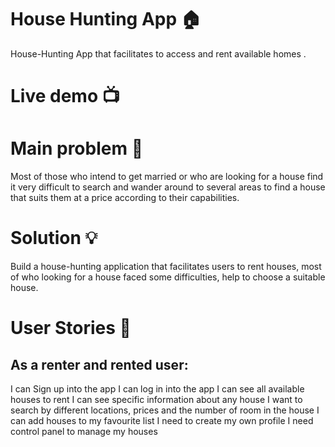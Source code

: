 # House Hunting App 🏠
House-Hunting App that facilitates to access and rent available homes .
# Live demo 📺

# Main problem 🌚
Most of those who intend to get married or who are looking for a house find it very difficult to search and wander around to several areas to find a house that suits them at a price according to their capabilities.
# Solution 💡
Build a house-hunting application that facilitates users to rent houses, most of who looking for a house faced some difficulties, help to choose a suitable house.
# User Stories 📖
 ## As a renter and rented user:

I can Sign up into the app
I can log in into the app
I can see all available houses to rent
I can see specific information about any house
I want to search by different locations, prices and the number of room in the house
I can add houses to my favourite list
I need to create my own profile
I need control panel to manage my houses

